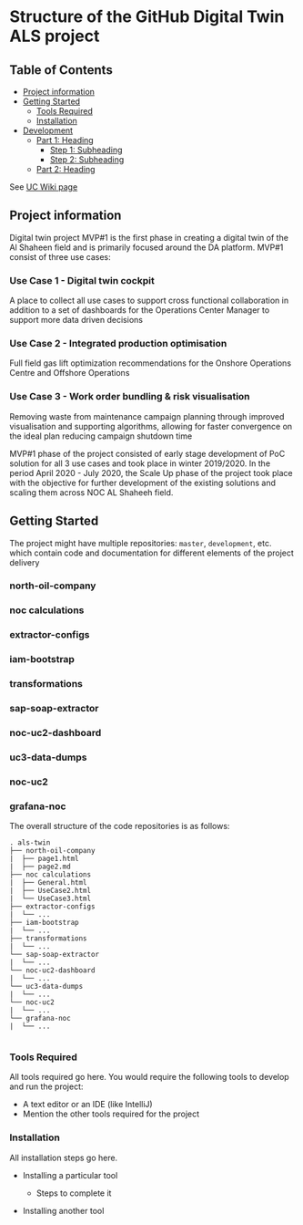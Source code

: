 # Structure of the GitHub Digital Twin ALS project


## Table of Contents
- [Project information](#project-information)
- [Getting Started](#getting-started)
	- [Tools Required](#tools-required)
	- [Installation](#installation)
- [Development](#development)
    - [Part 1: Heading](#part-1-heading)
	  - [Step 1: Subheading](#step-1-subheading)
	  - [Step 2: Subheading](#step-2-subheading)
	- [Part 2: Heading](#part-2-heading)


See [UC Wiki page](https://github.com/MateuszTreder/PBIdocs/wiki/UC)


## Project information

Digital twin project MVP#1 is the first phase in creating a digital twin of the Al Shaheen field and is primarily focused around the DA platform. MVP#1 consist of three use cases:

### Use Case 1 - Digital twin cockpit 
A place to collect all use cases to support cross functional collaboration in addition to a set of dashboards for the Operations Center Manager to support more data driven decisions

### Use Case 2 - Integrated production optimisation
Full field gas lift optimization recommendations for the Onshore Operations Centre and Offshore Operations

### Use Case 3 - Work order bundling & risk visualisation
Removing waste from maintenance campaign planning through improved visualisation and supporting algorithms, allowing for faster convergence on the ideal plan reducing campaign shutdown time

MVP#1 phase of the project consisted of early stage development of PoC solution for all 3 use cases and took place in winter 2019/2020.
In the period April 2020 - July 2020, the Scale Up phase of the project took place with the objective for further development of the existing solutions and scaling them across NOC AL Shaheeh field.


## Getting Started

The project might have multiple repositories: `master`, `development`, etc. which contain code and documentation for different elements of the project delivery

### north-oil-company 


### noc calculations

### extractor-configs


### iam-bootstrap

### transformations

### sap-soap-extractor

### noc-uc2-dashboard

### uc3-data-dumps

### noc-uc2

### grafana-noc

The overall structure of the code repositories is as follows:

```
. als-twin
├── north-oil-company 
|  ├── page1.html
|  ├── page2.md
├── noc calculations
|  ├── General.html
|  ├── UseCase2.html
|  └── UseCase3.html
├── extractor-configs
|  └── ...
├── iam-bootstrap
|  └── ...
├── transformations
|  └── ...
└── sap-soap-extractor
|  └── ...
└── noc-uc2-dashboard
|  └── ...
└── uc3-data-dumps
|  └── ...
└── noc-uc2
|  └── ...
└── grafana-noc
|  └── ...


```


### Tools Required

All tools required go here. You would require the following tools to develop and run the project:

* A text editor or an IDE (like IntelliJ)
* Mention the other tools required for the project 

### Installation

All installation steps go here.

* Installing a particular tool
  * Steps to complete it
  
* Installing another tool





